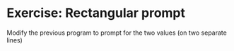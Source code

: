 # Exercise: Rectangular prompt

Modify the previous program to prompt for the two values (on two separate lines)



